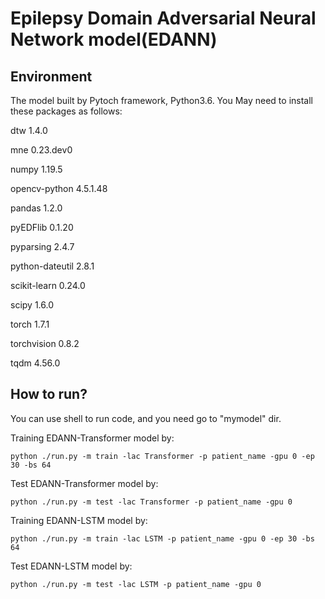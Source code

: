 # Epilepsy Domain Adversarial Neural Network model(EDANN)

## Environment

The model built by Pytoch framework, Python3.6. You May need to install these packages as follows: 

dtw               1.4.0

mne               0.23.dev0

numpy             1.19.5

opencv-python     4.5.1.48

pandas            1.2.0

pyEDFlib          0.1.20

pyparsing         2.4.7

python-dateutil   2.8.1

scikit-learn      0.24.0

scipy             1.6.0

torch             1.7.1

torchvision       0.8.2

tqdm              4.56.0

## How to run?

You can use shell to run code, and you need go to "mymodel" dir.

Training  EDANN-Transformer model by:

```
python ./run.py -m train -lac Transformer -p patient_name -gpu 0 -ep 30 -bs 64
```

Test EDANN-Transformer model by:

```
python ./run.py -m test -lac Transformer -p patient_name -gpu 0 
```

Training  EDANN-LSTM model by:

```
python ./run.py -m train -lac LSTM -p patient_name -gpu 0 -ep 30 -bs 64
```

Test EDANN-LSTM model by:

```
python ./run.py -m test -lac LSTM -p patient_name -gpu 0 
```



